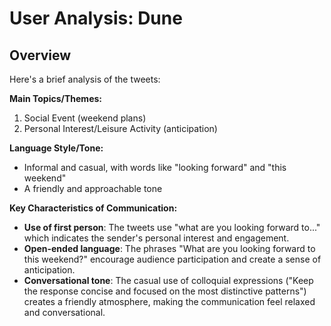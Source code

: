 # User Analysis: Dune

## Overview

Here's a brief analysis of the tweets:

**Main Topics/Themes:**
1. Social Event (weekend plans)
2. Personal Interest/Leisure Activity (anticipation)

**Language Style/Tone:**
- Informal and casual, with words like "looking forward" and "this weekend"
- A friendly and approachable tone

**Key Characteristics of Communication:**

* **Use of first person**: The tweets use "what are you looking forward to..." which indicates the sender's personal interest and engagement.
* **Open-ended language**: The phrases "What are you looking forward to this weekend?" encourage audience participation and create a sense of anticipation.
* **Conversational tone**: The casual use of colloquial expressions ("Keep the response concise and focused on the most distinctive patterns") creates a friendly atmosphere, making the communication feel relaxed and conversational.